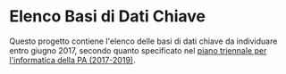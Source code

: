 # Elenco Basi di Dati Chiave

Questo progetto contiene l'elenco delle basi di dati chiave da individuare entro giugno 2017, secondo quanto specificato nel [piano triennale per l'informatica della PA (2017-2019)](https://pianotriennale-ict.readthedocs.io/it/latest/doc/04_infrastrutture-immateriali.html#id31).
